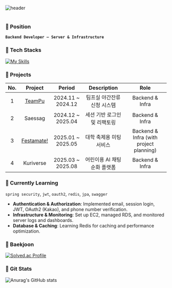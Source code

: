 ![header](https://capsule-render.vercel.app/api?type=Venom&color=FFB74D&fontColor=F98A00&height=130&section=header&text=ahyeon🫛&textShadow=2px_2px_5px_#F57F17%2C-2px_-2px_5px_#F57F17%2C2px_-2px_5px_#F57F17%2C-2px_2px_5px_#F57F17)
<br></br>

### 🥭 Position  
**`Backend Developer — Server & Infrastructure`**

### 🥭 Tech Stacks
[![My Skills](https://skillicons.dev/icons?i=java,spring,mysql,redis,aws,ubuntu,linux,docker,nginx,githubactions,bash,prometheus,grafana,git,python)](https://skillicons.dev)

### 🥭 Projects
|No.|Project|Period|Description|Role|
|:----:|:----:|:----:|:----:|:----:|
|1|[TeamPu](https://github.com/Gobongbab/TeamPu-Server)|2024.11 ~ 2024.12|팀프실 야간잔류 신청 시스템  |Backend & Infra|
|2|Saessag|2024.12 ~ 2025.04|세션 기반 로그인 및 리팩토링  |Backend & Infra|
|3|[Festamate!](https://github.com/Gobongbab/Festamate-Server)|2025.01 ~ 2025.05|대학 축제용 미팅 서비스  |Backend & Infra (with project planning)|
|4|Kuriverse|2025.03 ~ 2025.08|어린이용 AI 채팅 순화 플랫폼  |Backend & Infra|

### 🥭 Currently Learning
`spring security`, `jwt`, `oauth2`, `redis`, `jpa`, `swagger`
- **Authentication & Authorization**: Implemented email, session login, JWT, OAuth2 (Kakao), and phone number verification.
- **Infrastructure & Monitoring**: Set up EC2, managed RDS, and monitored server logs and dashboards.
- **Database & Caching**: Learning Redis for caching and performance optimization.

### 🥭 Baekjoon
[![Solved.ac Profile](http://mazassumnida.wtf/api/generate_badge?boj=roqkfwkah)](https://solved.ac/roqkfwkah)

### 🥭 Git Stats
![Anurag's GitHub stats](https://github-readme-stats.vercel.app/api?username=ahyeonkong&theme=slateorange&show_icons=true&count_private=true)
